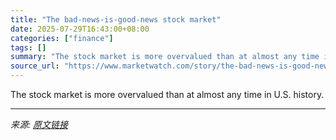```yaml
---
title: "The bad-news-is-good-news stock market"
date: 2025-07-29T16:43:00+08:00
categories: ["finance"]
tags: []
summary: "The stock market is more overvalued than at almost any time in U.S. history."
source_url: "https://www.marketwatch.com/story/the-bad-news-is-good-news-stock-market-efc6171d?mod=mw_rss_topstories"
---
```


The stock market is more overvalued than at almost any time in U.S. history.

---

*来源: [原文链接](https://www.marketwatch.com/story/the-bad-news-is-good-news-stock-market-efc6171d?mod=mw_rss_topstories)*
